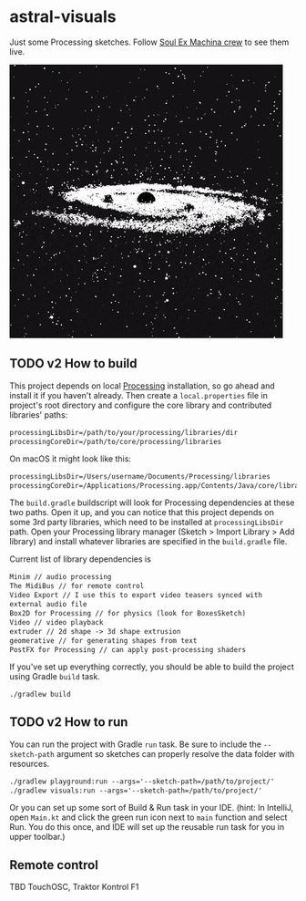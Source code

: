 # astral-visuals

Just some Processing sketches.
Follow [Soul Ex Machina crew](https://www.facebook.com/SoulExMachinaDnB) to see them live.


![](demo-gif.gif)

## TODO v2 How to build

This project depends on local [Processing](https://processing.org) installation, so go ahead and install it if you haven't already. Then create a `local.properties` file in project's root directory and configure the core library and contributed libraries' paths:

```
processingLibsDir=/path/to/your/processing/libraries/dir
processingCoreDir=/path/to/core/processing/libraries
```

On macOS it might look like this:

```
processingLibsDir=/Users/username/Documents/Processing/libraries
processingCoreDir=/Applications/Processing.app/Contents/Java/core/library
```

The `build.gradle` buildscript will look for Processing dependencies at these two paths. Open it up, and you can notice that this project depends on some 3rd party libraries, which need to be installed at `processingLibsDir` path. Open your Processing library manager (Sketch > Import Library > Add library) and install whatever libraries are specified in the `build.gradle` file.

Current list of library dependencies is

```
Minim // audio processing
The MidiBus // for remote control
Video Export // I use this to export video teasers synced with external audio file
Box2D for Processing // for physics (look for BoxesSketch)
Video // video playback
extruder // 2d shape -> 3d shape extrusion
geomerative // for generating shapes from text
PostFX for Processing // can apply post-processing shaders
```

If you've set up everything correctly, you should be able to build the project using Gradle `build` task.

```
./gradlew build
```

## TODO v2 How to run

You can run the project with Gradle `run` task. Be sure to include the `--sketch-path` argument so sketches can properly resolve the data folder with resources.

```
./gradlew playground:run --args='--sketch-path=/path/to/project/'
./gradlew visuals:run --args='--sketch-path=/path/to/project/'
```

Or you can set up some sort of Build & Run task in your IDE. (hint: In IntelliJ, open `Main.kt` and click the green run icon next to `main` function and select Run. You do this once, and IDE will set up the reusable run task for you in upper toolbar.)

## Remote control
TBD TouchOSC, Traktor Kontrol F1
